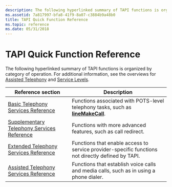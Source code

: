 ```yaml
---
description: The following hyperlinked summary of TAPI functions is organized by category of operation. For additional information, see the overviews for Assisted Telephony and Service Levels.
ms.assetid: 7a817997-bfa8-41f9-8a07-c3884b9a48b0
title: TAPI Quick Function Reference
ms.topic: reference
ms.date: 05/31/2018
---
```


# TAPI Quick Function Reference

The following hyperlinked summary of TAPI functions is organized by category of operation. For additional information, see the overviews for [Assisted Telephony](./assisted-telephony-overview.md) and [Service Levels](./tapi-levels-of-service.md).



| Reference section                                                                            | Description                                                                                         |
|----------------------------------------------------------------------------------------------|-----------------------------------------------------------------------------------------------------|
| [Basic Telephony Services Reference](basic-telephony-services-reference.md)                 | Functions associated with POTS-level telephony tasks, such as [**lineMakeCall**](/windows/desktop/api/Tapi/nf-tapi-linemakecall). |
| [Supplementary Telephony Services Reference](supplementary-telephony-services-reference.md) | Functions with more advanced features, such as call redirect.                                       |
| [Extended Telephony Services Reference](extended-telephony-services-reference.md)           | Functions that enable access to service provider-specific functions not directly defined by TAPI.   |
| [Assisted Telephony Services Reference](assisted-telephony-services-reference.md)           | Functions that establish voice calls and media calls, such as in using a phone dialer.              |



 

 

 
